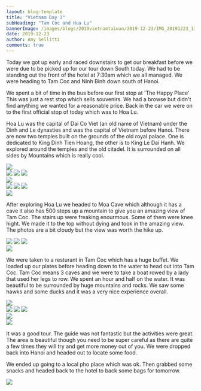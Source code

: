 ```yaml
---
layout: blog-template
title: "Vietnam Day 3"
subHeading: "Tam Coc and Hua Lu"
bannerImage: /images/blogs/2019vietnamtaiwan/2019-12-23/IMG_20191223_134524_1.jpg_compressed.JPEG
date: 2019-12-23
author: Amy Sellitti
comments: true
---
```


Today we got up early and raced downstairs to get our breakfast before we were due to be picked up for our tour down South today. We had to be standing out the front of the hotel at 7:30am which we all managed.  We were heading to Tam Coc and Ninh Binh down south of Hanoi. 

We spent a bit of time in the bus before our first stop at 'The Happy Place' This was just a rest stop which sells souvenirs. We had a browse but didn't find anything we wanted for a reasonable price.  Back in the car we were on to the first official stop of today which was to Hoa Lu.

Hoa Lu was the capital of Dai Co Viet (an old name of Vietnam) under the Dinh and Le dynasties and was the capital of Vietnam before Hanoi. There are now two temples built on the grounds of the old royal palace. One is dedicated to King Dinh Tien Hoang, the other is to King Le Dai Hanh. We explored around the temples and the old citadel. It is surrounded on all sides by Mountains which is really cool.

<div class="center-image"><img src="/images/blogs/2019vietnamtaiwan/2019-12-23/20191223132251_IMG_3195.jpg_compressed.JPEG" /></div>

<div class="grid-2w-1l">
  <img src="/images/blogs/2019vietnamtaiwan/2019-12-23/20191223133825_IMG_3207.jpg_compressed.JPEG"/>
  <img src="/images/blogs/2019vietnamtaiwan/2019-12-23/20191223134614_IMG_3222.jpg_compressed.JPEG"/>
  <img src="/images/blogs/2019vietnamtaiwan/2019-12-23/IMG_3233.JPG_compressed.JPEG"/>
</div>
<div class="center-image"><img src="/images/blogs/2019vietnamtaiwan/2019-12-23/IMG_3239.JPG_compressed.JPEG" /></div>
<div class="grid-3c">
  <img src="/images/blogs/2019vietnamtaiwan/2019-12-23/IMG_3242.JPG_compressed.JPEG"/>
  <img src="/images/blogs/2019vietnamtaiwan/2019-12-23/20191223141243_IMG_3264.jpg_compressed.JPEG"/>
  <img src="/images/blogs/2019vietnamtaiwan/2019-12-23/20191223135103_IMG_3237.jpg_compressed.JPEG"/>
</div>
<div class="center-image"><img src="/images/blogs/2019vietnamtaiwan/2019-12-23/20191223141331_IMG_3268.jpg_compressed.JPEG" /></div>


After exploring Hoa Lu we headed to Moa Cave which although it has a cave it also has 500 steps up a mountain to give you an amazing view of Tam Coc. The stairs up were freaking enourmous. Some of them were knee hight. We made it to the top without dying and took in the amazing view. The photos are a bit cloudy but the view was worth the hike up. 

<div class="grid-2w-1l">
  <img src="/images/blogs/2019vietnamtaiwan/2019-12-23/20191223151829_IMG_3298.jpg_compressed.JPEG"/>
  <img src="/images/blogs/2019vietnamtaiwan/2019-12-23/IMG_3282.JPG_compressed.JPEG"/>
  <img src="/images/blogs/2019vietnamtaiwan/2019-12-23/20191223143750_IMG_3270.jpg_compressed.JPEG"/>
</div>
<div class="center-image"><img src="/images/blogs/2019vietnamtaiwan/2019-12-23/IMG_3286.JPG_compressed.JPEG" /></div>

We were taken to a resturant in Tam Coc which has a huge buffet. We loaded up our plates before heading down to the water to head out into Tam Coc. Tam Coc means 3 caves and we were to take a boat rowed by a lady that used her legs to row. We spent an hour and half on the water. It was beautiful to be surrounded by huge mountains and rocks. We saw some hawks and some ducks and it was a very nice experience overall. 

<div class="center-image"><img src="/images/blogs/2019vietnamtaiwan/2019-12-23/20191223_133954.jpg_compressed.JPEG" /></div>
<div class="grid-3c">
  <img src="/images/blogs/2019vietnamtaiwan/2019-12-23/IMG_20191223_134524_1.jpg_compressed.JPEG"/>
  <img src="/images/blogs/2019vietnamtaiwan/2019-12-23/20191223165505_IMG_3305.jpg_compressed.JPEG"/>
  <img src="/images/blogs/2019vietnamtaiwan/2019-12-23/IMG_3328.JPG_compressed.JPEG"/>
</div>
<div class="center-image"><img src="/images/blogs/2019vietnamtaiwan/2019-12-23/IMG_20191223_135137.jpg_compressed.JPEG" /></div>
<div class="center-image"><img src="/images/blogs/2019vietnamtaiwan/2019-12-23/IMG_20191223_142649.jpg_compressed.JPEG" /></div>

It was a good tour. The guide was not fantastic but the activities were great. The area is beautiful though you need to be super careful as there are quite a few times they will try and get more money out of you. We were dropped back into Hanoi and headed out to locate some food. 

We ended up going to a local pho place which was ok. Then grabbed some snacks and headed back to the hotel to back some bags for tomorrow. 

<div class="center-image"><img src="/images/blogs/2019vietnamtaiwan/2019-12-23/IMG_20191223_165206.jpg_compressed.JPEG" /></div>